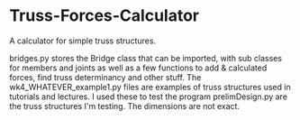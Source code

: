 # Truss-Forces-Calculator

A calculator for simple truss structures.

bridges.py stores the Bridge class that can be imported, with sub classes for members and joints as well as a few functions to add & calculated forces, find truss determinancy and other stuff.
The wk4_WHATEVER_example1.py files are examples of truss structures used in tutorials and lectures. I used these to test the program
prelimDesign.py are the truss structures I'm testing. The dimensions are not exact.

